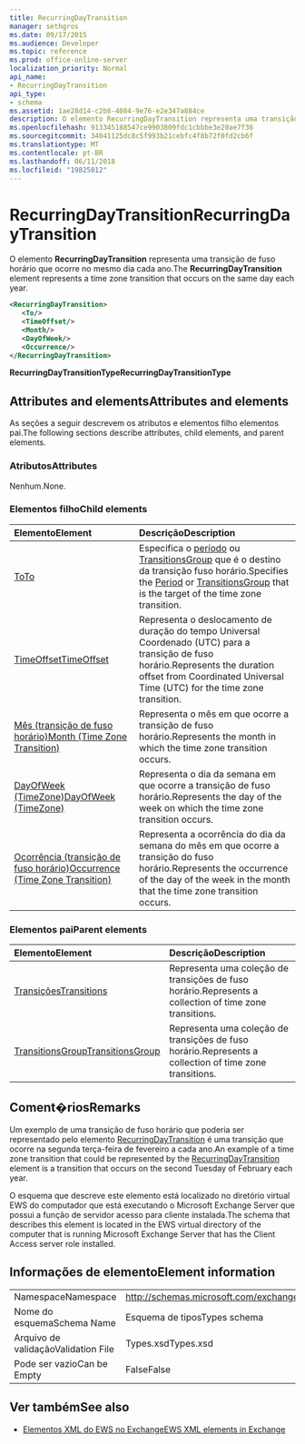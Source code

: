 ```yaml
---
title: RecurringDayTransition
manager: sethgros
ms.date: 09/17/2015
ms.audience: Developer
ms.topic: reference
ms.prod: office-online-server
localization_priority: Normal
api_name:
- RecurringDayTransition
api_type:
- schema
ms.assetid: 1ae28d14-c2b8-4084-9e76-e2e347a884ce
description: O elemento RecurringDayTransition representa uma transição de fuso horário que ocorre no mesmo dia cada ano.
ms.openlocfilehash: 913345188547ce9903809fdc1cbbbe3e20ae7f36
ms.sourcegitcommit: 34041125dc8c5f993b21cebfc4f8b72f0fd2cb6f
ms.translationtype: MT
ms.contentlocale: pt-BR
ms.lasthandoff: 06/11/2018
ms.locfileid: "19825012"
---
```

# <a name="recurringdaytransition"></a><span data-ttu-id="84591-103">RecurringDayTransition</span><span class="sxs-lookup"><span data-stu-id="84591-103">RecurringDayTransition</span></span>

<span data-ttu-id="84591-104">O elemento **RecurringDayTransition** representa uma transição de fuso horário que ocorre no mesmo dia cada ano.</span><span class="sxs-lookup"><span data-stu-id="84591-104">The **RecurringDayTransition** element represents a time zone transition that occurs on the same day each year.</span></span> 
  
```xml
<RecurringDayTransition>
   <To/>
   <TimeOffset/>
   <Month/>
   <DayOfWeek/>
   <Occurrence/>
</RecurringDayTransition>
```

 <span data-ttu-id="84591-105">**RecurringDayTransitionType**</span><span class="sxs-lookup"><span data-stu-id="84591-105">**RecurringDayTransitionType**</span></span>
## <a name="attributes-and-elements"></a><span data-ttu-id="84591-106">Attributes and elements</span><span class="sxs-lookup"><span data-stu-id="84591-106">Attributes and elements</span></span>

<span data-ttu-id="84591-107">As seções a seguir descrevem os atributos e elementos filho elementos pai.</span><span class="sxs-lookup"><span data-stu-id="84591-107">The following sections describe attributes, child elements, and parent elements.</span></span>
  
### <a name="attributes"></a><span data-ttu-id="84591-108">Atributos</span><span class="sxs-lookup"><span data-stu-id="84591-108">Attributes</span></span>

<span data-ttu-id="84591-109">Nenhum.</span><span class="sxs-lookup"><span data-stu-id="84591-109">None.</span></span>
  
### <a name="child-elements"></a><span data-ttu-id="84591-110">Elementos filho</span><span class="sxs-lookup"><span data-stu-id="84591-110">Child elements</span></span>

|<span data-ttu-id="84591-111">**Elemento**</span><span class="sxs-lookup"><span data-stu-id="84591-111">**Element**</span></span>|<span data-ttu-id="84591-112">**Descrição**</span><span class="sxs-lookup"><span data-stu-id="84591-112">**Description**</span></span>|
|:-----|:-----|
|[<span data-ttu-id="84591-113">To</span><span class="sxs-lookup"><span data-stu-id="84591-113">To</span></span>](to.md) <br/> |<span data-ttu-id="84591-114">Especifica o [período](period.md) ou [TransitionsGroup](transitionsgroup.md) que é o destino da transição fuso horário.</span><span class="sxs-lookup"><span data-stu-id="84591-114">Specifies the [Period](period.md) or [TransitionsGroup](transitionsgroup.md) that is the target of the time zone transition.</span></span>  <br/> |
|[<span data-ttu-id="84591-115">TimeOffset</span><span class="sxs-lookup"><span data-stu-id="84591-115">TimeOffset</span></span>](timeoffset.md) <br/> |<span data-ttu-id="84591-116">Representa o deslocamento de duração do tempo Universal Coordenado (UTC) para a transição de fuso horário.</span><span class="sxs-lookup"><span data-stu-id="84591-116">Represents the duration offset from Coordinated Universal Time (UTC) for the time zone transition.</span></span>  <br/> |
|[<span data-ttu-id="84591-117">Mês (transição de fuso horário)</span><span class="sxs-lookup"><span data-stu-id="84591-117">Month (Time Zone Transition)</span></span>](month-time-zone-transition.md) <br/> |<span data-ttu-id="84591-118">Representa o mês em que ocorre a transição de fuso horário.</span><span class="sxs-lookup"><span data-stu-id="84591-118">Represents the month in which the time zone transition occurs.</span></span>  <br/> |
|[<span data-ttu-id="84591-119">DayOfWeek (TimeZone)</span><span class="sxs-lookup"><span data-stu-id="84591-119">DayOfWeek (TimeZone)</span></span>](dayofweek-timezone.md) <br/> |<span data-ttu-id="84591-120">Representa o dia da semana em que ocorre a transição de fuso horário.</span><span class="sxs-lookup"><span data-stu-id="84591-120">Represents the day of the week on which the time zone transition occurs.</span></span>  <br/> |
|[<span data-ttu-id="84591-121">Ocorrência (transição de fuso horário)</span><span class="sxs-lookup"><span data-stu-id="84591-121">Occurrence (Time Zone Transition)</span></span>](occurrence-time-zone-transition.md) <br/> |<span data-ttu-id="84591-122">Representa a ocorrência do dia da semana do mês em que ocorre a transição do fuso horário.</span><span class="sxs-lookup"><span data-stu-id="84591-122">Represents the occurrence of the day of the week in the month that the time zone transition occurs.</span></span>  <br/> |
   
### <a name="parent-elements"></a><span data-ttu-id="84591-123">Elementos pai</span><span class="sxs-lookup"><span data-stu-id="84591-123">Parent elements</span></span>

|<span data-ttu-id="84591-124">**Elemento**</span><span class="sxs-lookup"><span data-stu-id="84591-124">**Element**</span></span>|<span data-ttu-id="84591-125">**Descrição**</span><span class="sxs-lookup"><span data-stu-id="84591-125">**Description**</span></span>|
|:-----|:-----|
|[<span data-ttu-id="84591-126">Transições</span><span class="sxs-lookup"><span data-stu-id="84591-126">Transitions</span></span>](transitions.md) <br/> |<span data-ttu-id="84591-127">Representa uma coleção de transições de fuso horário.</span><span class="sxs-lookup"><span data-stu-id="84591-127">Represents a collection of time zone transitions.</span></span>  <br/> |
|[<span data-ttu-id="84591-128">TransitionsGroup</span><span class="sxs-lookup"><span data-stu-id="84591-128">TransitionsGroup</span></span>](transitionsgroup.md) <br/> |<span data-ttu-id="84591-129">Representa uma coleção de transições de fuso horário.</span><span class="sxs-lookup"><span data-stu-id="84591-129">Represents a collection of time zone transitions.</span></span>  <br/> |
   
## <a name="remarks"></a><span data-ttu-id="84591-130">Coment�rios</span><span class="sxs-lookup"><span data-stu-id="84591-130">Remarks</span></span>

<span data-ttu-id="84591-131">Um exemplo de uma transição de fuso horário que poderia ser representado pelo elemento [RecurringDayTransition](recurringdaytransition.md) é uma transição que ocorre na segunda terça-feira de fevereiro a cada ano.</span><span class="sxs-lookup"><span data-stu-id="84591-131">An example of a time zone transition that could be represented by the [RecurringDayTransition](recurringdaytransition.md) element is a transition that occurs on the second Tuesday of February each year.</span></span> 
  
<span data-ttu-id="84591-132">O esquema que descreve este elemento está localizado no diretório virtual EWS do computador que está executando o Microsoft Exchange Server que possui a função de servidor acesso para cliente instalada.</span><span class="sxs-lookup"><span data-stu-id="84591-132">The schema that describes this element is located in the EWS virtual directory of the computer that is running Microsoft Exchange Server that has the Client Access server role installed.</span></span>
  
## <a name="element-information"></a><span data-ttu-id="84591-133">Informações de elemento</span><span class="sxs-lookup"><span data-stu-id="84591-133">Element information</span></span>

|||
|:-----|:-----|
|<span data-ttu-id="84591-134">Namespace</span><span class="sxs-lookup"><span data-stu-id="84591-134">Namespace</span></span>  <br/> |http://schemas.microsoft.com/exchange/services/2006/types  <br/> |
|<span data-ttu-id="84591-135">Nome do esquema</span><span class="sxs-lookup"><span data-stu-id="84591-135">Schema Name</span></span>  <br/> |<span data-ttu-id="84591-136">Esquema de tipos</span><span class="sxs-lookup"><span data-stu-id="84591-136">Types schema</span></span>  <br/> |
|<span data-ttu-id="84591-137">Arquivo de validação</span><span class="sxs-lookup"><span data-stu-id="84591-137">Validation File</span></span>  <br/> |<span data-ttu-id="84591-138">Types.xsd</span><span class="sxs-lookup"><span data-stu-id="84591-138">Types.xsd</span></span>  <br/> |
|<span data-ttu-id="84591-139">Pode ser vazio</span><span class="sxs-lookup"><span data-stu-id="84591-139">Can be Empty</span></span>  <br/> |<span data-ttu-id="84591-140">False</span><span class="sxs-lookup"><span data-stu-id="84591-140">False</span></span>  <br/> |
   
## <a name="see-also"></a><span data-ttu-id="84591-141">Ver também</span><span class="sxs-lookup"><span data-stu-id="84591-141">See also</span></span>



- [<span data-ttu-id="84591-142">Elementos XML do EWS no Exchange</span><span class="sxs-lookup"><span data-stu-id="84591-142">EWS XML elements in Exchange</span></span>](ews-xml-elements-in-exchange.md)

